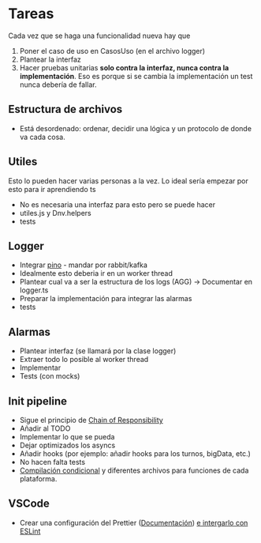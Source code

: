 # Tareas
Cada vez que se haga una funcionalidad nueva hay que
1. Poner el caso de uso en CasosUso (en el archivo logger)
2. Plantear la interfaz
3. Hacer pruebas unitarias **solo contra la interfaz, nunca contra la implementación**. Eso es porque si se cambia la implementación un test nunca debería de fallar.

## Estructura de archivos
- Está desordenado: ordenar, decidir una lógica y un protocolo de donde va cada cosa.

## Utiles 
Esto lo pueden hacer varias personas a la vez. Lo ideal sería empezar por esto para ir aprendiendo ts
- No es necesaria una interfaz para esto pero se puede hacer
- utiles.js y Dnv.helpers
- tests

## Logger

- Integrar [pino](https://github.com/pinojs/pino) - mandar por rabbit/kafka
- Idealmente esto deberia ir en un  worker thread
- Plantear cual va a ser la estructura de los logs (AGG) -> Documentar en logger.ts
- Preparar la implementación para integrar las alarmas
- tests

## Alarmas
- Plantear interfaz (se llamará por la clase logger)
- Extraer todo lo posible al worker thread
- Implementar
- Tests (con mocks)

## Init pipeline
- Sigue el principio de [Chain of Responsibility](https://sourcemaking.com/design_patterns/chain_of_responsibility)
- Añadir al TODO
- Implementar lo que se pueda
- Dejar optimizados los asyncs
- Añadir hooks (por ejemplo: añadir hooks para los turnos, bigData, etc.)
- No hacen falta tests
- [Compilación condicional](https://www.npmjs.com/package/esbuild-ifdef) y diferentes archivos para funciones de cada plataforma.

## VSCode
- Crear una configuración del Prettier ([Documentación](https://prettier.io/docs/en/options.html))
    [e intergarlo con ESLint](https://prettier.io/docs/en/integrating-with-linters.html)